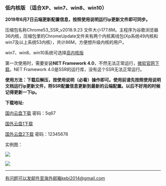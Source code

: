 ### 低内核版 （适合XP、win7、win8、win10）

**2019年6月7日云端更新配置信息，按照使用说明运行ip更新文件即可同步。**

压缩包名称Chrome53_SSR_v2018.9.23 文件大小177.6M。主程序为谷歌浏览器36内核，压缩包里的ChromeUpdate文件夹有两个内核离线包(Xp系统49内核和win7及以上系统53内核），共计86M，方便想升级内核的用户。

win7、win8、win10系统可选择[高内核版](https://github.com/Alvin9999/new-pac/wiki/%E9%AB%98%E5%86%85%E6%A0%B8%E7%89%88)

第一次使用时，需要安装**NET Framework 4.0**，不然无法正常运行，[微软官网下载](https://www.microsoft.com/zh-cn/download/details.aspx?id=17718)。NET Framework 4.0是SSR的运行库，没有这个SSR无法正常运行。

**使用方法：下载后解压，按使用说明（必看）操作即可。使用前请先按照使用说明文档运行ip更新文件，将SSR配置信息更新到最新的云端配置。以后不好用的时候记得更新一下ip。**


**下载地址:**

[国内云盘下载](https://pan.baidu.com/s/1koOCUae_nJMm9B6vuQnqkA) 密码：5q67

[国外云盘1下载](http://108.61.224.82/lib2/Chrome53_SSR_v2018.9.23.7z) 

[国外云盘2下载](http://45.32.141.248:8000/f/83be14fe36/) 密码：12345678

实例图：

![](https://raw.githubusercontent.com/Alvin9999/pac2/master/softimag/53chromess001.png)

![](https://raw.githubusercontent.com/Alvin9999/pac2/master/softimag/53ssr100.PNG)



***


有问题可以发邮件至海外邮箱kebi2014@gmail.com